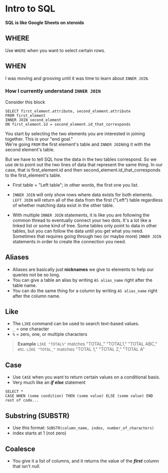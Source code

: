 # Intro to SQL 

**SQL is like Google Sheets on steroids**


## WHERE
Use ```WHERE``` when you want to select certain rows. 


## WHEN 


I was moving and grooving until it was time to learn about ```INNER JOIN```. 



### How I currently understand ```INNER JOIN```

Consider this block 
```
SELECT first_element.attribute, second_element.attribute
FROM first_element
INNER JOIN second_element
ON first_element.id = second_element.id_that_corresponds
```
You start by selecting the two elements you are interested in joining together. This is your "end goal."  
We're going ```FROM``` the first element's table 
and ```INNER JOIN```ing it with the second element's table. 

But we have to tell SQL how the data in the two tables correspond. 
So we use ```ON``` to point out the two lines of data that represent the same thing. In our case, that is first_element.id and then second_element.id_that_corresponds to the first_element's table. 

* First table = "Left table"; in other words, the first one you list. 

* ```INNER JOIN``` will only show rows where data exists for both elements. ```LEFT JOIN``` will return all of the data from the first ("Left") table regardless of whether matching data exist in the other table. 

* With multiple ```INNER JOIN``` statements, it is like you are following the common thread to eventually connect your two dots. It's a lot like a linked list or some kind of tree. Some tables only point to data in other tables, but you can follow the data until you get what you need. Sometimes that requires going through two (or maybe more) ```INNER JOIN``` statements in order to create the connection you need. 



## Aliases 
* Aliases are basically just **nicknames** we give to elements to help our queries not be so long. 
* You can give a table an alias by writing ```AS alias_name``` right after the table name. 
* You can do the same thing for a column by writing ```AS alias_name``` right after the column name. 



## Like
* The ```LIKE``` command can be used to search text-based values. 
* ```_``` = one character 
* ```%``` = zero, one, or multiple characters 

> **Example**
> ```LIKE "TOTAL%"``` matches "TOTAL," "TOTAL1," "TOTAL ABC," etc. 
> ```LIKE "TOTAL_"``` matches "TOTAL 1," "TOTAL Z," "TOTAL A"



## Case 
* Use ```CASE``` when you want to return certain values on a conditional basis. 
* Very much like an ***if*** ***else*** statement 
```
SELECT * 
CASE WHEN (some condition) THEN (some value) ELSE (some value) END
rest of code...
```


## Substring (SUBSTR)
* Use this format: 
```SUBSTR(column_name, index, number_of_characters)```
* index starts at 1 (not zero)



## Coalesce
* You give it a list of columns, and it returns the value of the ***first*** column that isn't null. 